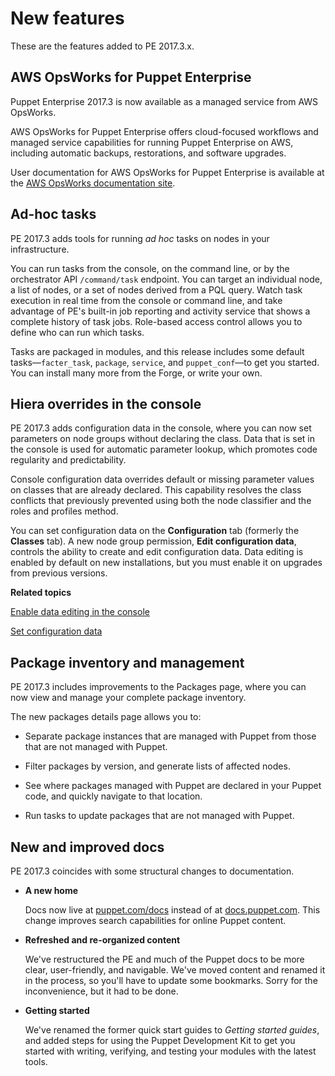 # New features

These are the features added to PE 2017.3.x.

## AWS OpsWorks for Puppet Enterprise

Puppet Enterprise 2017.3 is now available as a managed service from AWS OpsWorks.

AWS OpsWorks for Puppet Enterprise offers cloud-focused workflows and managed service capabilities for running Puppet Enterprise on AWS, including automatic backups, restorations, and software upgrades.  

User documentation for AWS OpsWorks for Puppet Enterprise is available at the [AWS OpsWorks documentation site](http://docs.aws.amazon.com/opsworks/latest/userguide/welcome.html). 

## Ad-hoc tasks

PE 2017.3 adds tools for running *ad hoc* tasks on nodes in your infrastructure.

You can run tasks from the console, on the command line, or by the orchestrator API `/command/task` endpoint. You can target an individual node, a list of nodes, or a set of nodes derived from a PQL query. Watch task execution in real time from the console or command line, and take advantage of PE's built-in job reporting and activity service that shows a complete history of task jobs. Role-based access control allows you to define who can run which tasks.

Tasks are packaged in modules, and this release includes some default tasks—`facter_task`, `package`, `service`, and `puppet_conf`—to get you started. You can install many more from the Forge, or write your own.

## Hiera overrides in the console

PE 2017.3 adds configuration data in the console, where you can now set parameters on node groups without declaring the class. Data that is set in the console is used for automatic parameter lookup, which promotes code regularity and predictability.

Console configuration data overrides default or missing parameter values on classes that are already declared. This capability resolves the class conflicts that previously prevented using both the node classifier and the roles and profiles method.

You can set configuration data on the **Configuration** tab \(formerly the **Classes** tab\). A new node group permission, **Edit configuration data**, controls the ability to create and edit configuration data. Data editing is enabled by default on new installations, but you must enable it on upgrades from previous versions.

**Related topics**  


[Enable data editing in the console](grouping_and_classifying_nodes.md#)

[Set configuration data](grouping_and_classifying_nodes.md#)

## Package inventory and management

PE 2017.3 includes improvements to the Packages page, where you can now view and manage your complete package inventory.

The new packages details page allows you to:

-   Separate package instances that are managed with Puppet from those that are not managed with Puppet.

-   Filter packages by version, and generate lists of affected nodes.

-   See where packages managed with Puppet are declared in your Puppet code, and quickly navigate to that location.

-   Run tasks to update packages that are not managed with Puppet.


## New and improved docs

PE 2017.3 coincides with some structural changes to documentation.

-   **A new home**

    Docs now live at [puppet.com/docs](https://puppet.com/docs) instead of at [docs.puppet.com](https//docs.puppet.com/). This change improves search capabilities for online Puppet content.

-   **Refreshed and re-organized content**

    We've restructured the PE and much of the Puppet docs to be more clear, user-friendly, and navigable. We've moved content and renamed it in the process, so you'll have to update some bookmarks. Sorry for the inconvenience, but it had to be done.

-   **Getting started**

    We've renamed the former quick start guides to *Getting started guides*, and added steps for using the Puppet Development Kit to get you started with writing, verifying, and testing your modules with the latest tools.


